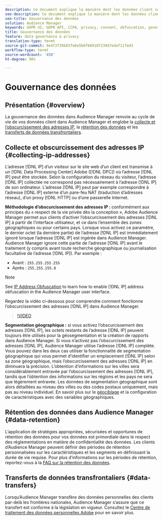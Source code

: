 ```yaml
---
description: Ce document explique la manière dont les données client sont gérées dans Audience Manager.
seo-description: Ce document explique la manière dont les données client sont gérées dans Audience Manager.
seo-title: Gouvernance des données
solution: Audience Manager
keywords: GDPR UI, GDPR API, CCPA, privacy, consent, obfuscation, governance
title: Gouvernance des données
feature: data governance & privacy
translation-type: tm+mt
source-git-commit: 9e4f2f26b83fe6e5b6f669107239d7edaf11fed3
workflow-type: tm+mt
source-wordcount: '458'
ht-degree: 96%

---
```



# Gouvernance des données

## Présentation {#overview}

La gouvernance des données dans Audience Manager renvoie au cycle de vie de vos données client dans Audience Manager et englobe la [collecte et l’obscurcissement des adresses IP](data-governance.md#collecting-ip-addresses), la [rétention des données](data-governance.md#data-retention) et les [transferts de données transfrontaliers](data-governance.md#data-transfers).

## Collecte et obscurcissement des adresses IP {#collecting-ip-addresses}

L’adresse [!DNL IP] d’un visiteur sur le site web d’un client est transmise à un [!DNL Data Processing Center] Adobe ([!DNL DPC]) où l’adresse [!DNL IP] peut être stockée. Selon la configuration du réseau du visiteur, l’adresse [!DNL IP] collectée ne correspond pas nécessairement à l’adresse [!DNL IP] de son ordinateur. L’adresse [!DNL IP] peut par exemple correspondre à l’adresse [!DNL IP] externe d’un pare-feu NAT (traduction d’adresses réseau), d’un proxy [!DNL HTTP] ou d’une passerelle Internet.

**Méthodologie d’obscurcissement des adresses IP :** conformément aux principes du « respect de la vie privée dès la conception », Adobe Audience Manager permet aux clients d’activer l’obscurcissement des adresses [!DNL IP] à partir de l’interface utilisateur, et ce dans l’ensemble des zones géographiques ou pour certains pays. Lorsque vous activez ce paramètre, le dernier octet (la dernière partie) de l’adresse [!DNL IP] est immédiatement ignoré lorsque l’adresse [!DNL IP] est ingérée dans Audience Manager. Audience Manager ignore cette partie de l’adresse [!DNL IP] avant le traitement (y compris avant toute recherche géographique ou journalisation facultative de l’adresse [!DNL IP]). Par exemple :

* Avant : `255.255.255.255`
* Après : `255.255.255.0`

>[!NOTE]
>
>See [IP Address Obfuscation](../../features/administration/ip-obfuscation.md) to learn how to enable [!DNL IP] address obfuscation in the Audience Manager user interface.

Regardez la vidéo ci-dessous pour comprendre comment fonctionne l’obscurcissement des adresses [!DNL IP] dans Audience Manager.

>[!VIDEO](https://video.tv.adobe.com/v/27218/)

**Segmentation géographique :** si vous activez l’obscurcissement des adresses [!DNL IP], les octets restants de l’adresse [!DNL IP] peuvent toujours être utilisés pour la géosegmentation et la création de rapports dans Audience Manager. Si vous n’activez pas l’obscurcissement des adresses [!DNL IP], Audience Manager utilise l’adresse [!DNL IP] complète. Vous pouvez dans les deux cas utiliser la fonctionnalité de segmentation géographique qui vous permet d’identifier un emplacement [!DNL IP] selon sa zone géographique, mais l’obscurcissement des adresses [!DNL IP] en diminuera la précision. L’obtention d’informations sur les villes sera considérablement entravée par l’obscurcissement des adresses [!DNL IP], tandis que l’obtention des informations sur les régions et les pays ne sera que légèrement entravée. Les données de segmentation géographique sont alors détaillées au niveau des villes ou des codes postaux uniquement, mais pas au niveau individuel. En savoir plus sur le [géociblage](../../features/traits/trait-geotarget-keys.md) et la configuration de caractéristiques avec des variables géographiques.

## Rétention des données dans Audience Manager {#data-retention}

L’application de stratégies appropriées, sécurisées et opportunes de rétention des données pour vos données est primordiale dans le respect des réglementations en matière de confidentialité des données. Les clients d’Audience Manager peuvent définir des périodes de rétention personnalisées sur les caractéristiques et les segments en définissant la durée de vie requise. Pour plus d’informations sur les périodes de rétention, reportez-vous à la [FAQ sur la rétention des données](../../faq/faq-privacy.md).

## Transferts de données transfrontaliers {#data-transfers}

Lorsqu’Audience Manager transfère des données personnelles des clients par-delà les frontières nationales, Audience Manager s’assure que ce transfert est conforme à la législation en vigueur. Consultez le [Centre de traitement des données personnelles Adobe](https://www.adobe.com/fr/privacy/eudatatransfers.html) pour en savoir plus.